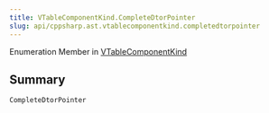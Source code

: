 ```yaml
---
title: VTableComponentKind.CompleteDtorPointer
slug: api/cppsharp.ast.vtablecomponentkind.completedtorpointer
---
```

Enumeration Member in [VTableComponentKind](/api/cppsharp/ast/vtablecomponentkind)

## Summary



```csharp
CompleteDtorPointer
```

